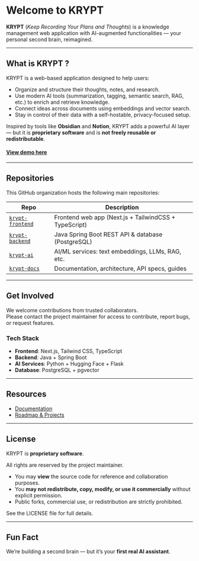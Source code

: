 # Welcome to KRYPT

**KRYPT** (*Keep Recording Your Plans and Thoughts*) is a knowledge management web application with AI-augmented functionalities — your personal second brain, reimagined.

---

## What is KRYPT ?

KRYPT is a web-based application designed to help users:

- Organize and structure their thoughts, notes, and research.
- Use modern AI tools (summarization, tagging, semantic search, RAG, etc.) to enrich and retrieve knowledge.
- Connect ideas across documents using embeddings and vector search.
- Stay in control of their data with a self-hostable, privacy-focused setup.

Inspired by tools like **Obsidian** and **Notion**, KRYPT adds a powerful AI layer — but it is **proprietary software** and is **not freely reusable or redistributable**.

#### [View demo here](https://krypt-ai.vercel.app/)

---

## Repositories

This GitHub organization hosts the following main repositories:

| Repo                  | Description                                      |
|-----------------------|--------------------------------------------------|
| [`krypt-frontend`](https://github.com/krypt-project/krypt-frontend) | Frontend web app (Next.js + TailwindCSS + TypeScript) |
| [`krypt-backend`](https://github.com/krypt-project/krypt-backend)  | Java Spring Boot REST API & database (PostgreSQL)     |
| [`krypt-ai`](https://github.com/krypt-project/krypt-ai)       | AI/ML services: text embeddings, LLMs, RAG, etc.      |
| [`krypt-docs`](https://github.com/krypt-project/krypt-docs)     | Documentation, architecture, API specs, guides        |

---

## Get Involved

We welcome contributions from trusted collaborators.  
Please contact the project maintainer for access to contribute, report bugs, or request features.

### Tech Stack
- **Frontend**: Next.js, Tailwind CSS, TypeScript
- **Backend**: Java + Spring Boot
- **AI Services**: Python + Hugging Face + Flask
- **Database**: PostgreSQL + pgvector

---

## Resources

- [Documentation](https://github.com/krypt-project/krypt-docs)
- [Roadmap & Projects](https://github.com/orgs/krypt-project/projects/1)

---

## License

KRYPT is **proprietary software**.  

All rights are reserved by the project maintainer.  

- You may **view** the source code for reference and collaboration purposes.  
- You **may not redistribute, copy, modify, or use it commercially** without explicit permission.  
- Public forks, commercial use, or redistribution are strictly prohibited.

See the LICENSE file for full details.

---

## Fun Fact

We’re building a second brain — but it’s your **first real AI assistant**.
